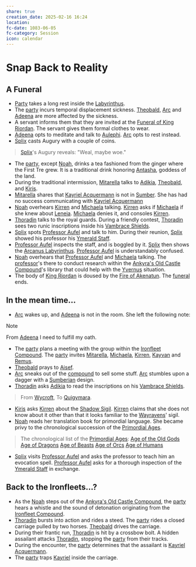 ```yaml
---
share: true
creation_date: 2025-02-16 16:24
location: 
fc-date: 1083-06-05
fc-category: Session
icon: calendar
---
```

# Snap Back to Reality
## A Funeral
- [Party](../Factions/Seven%20Up....md) takes a long rest inside the [Labyrinthus](../Locations/Areas/Labyrinthus.md).
- The [party](../Factions/Seven%20Up....md) incurs temporal displacement sickness. [Theobald](../PCs/Theobald%20Clayhollow.md), [Arc](../PCs/Arc.md) and [Adeena](../PCs/Adeena%20Oberon.md) are more affected by the sickness.
- A servant informs them that they are invited at the [Funeral of King Riordan](../Events/Calendar%20Events/Funeral%20of%20King%20Riordan.md). The servant gives them formal clothes to wear.
- [Adeena](../PCs/Adeena%20Oberon.md) opts to meditate and talk to [Aulephi](../Deities/New%20Gods/Aulephi.md). [Arc](../PCs/Arc.md) opts to rest instead.
- [Splix](../PCs/Spraugh%20'Splix'%20Calix.md) casts Augury with a couple of coins.
> [Splix](../PCs/Spraugh%20'Splix'%20Calix.md)'s Augury reveals: "Weal, maybe woe."
- The [party](../Factions/Seven%20Up....md), except [Noah](../PCs/Noah%20Skie.md), drinks a tea fashioned from the ginger where the First Tre grew. It is a traditional drink honoring [Antasha](../Deities/Old%20Gods/Antasha.md), goddess of the land.
- During the traditional intermission, [Mitarella](../../Mitarella%20Randall.md) talks to [Adikia](../PCs/Adikia%20Unalome.md), [Theobald](../PCs/Theobald%20Clayhollow.md), and [Kiris](../PCs/Kiris%20Acquermann.md).
- [Mitarella](../../Mitarella%20Randall.md) shares that [Kayriel Acquermann](../../Kayriel%20Acquermann.md) is not in [Sumber](../Locations/Continents/Sumber.md). She has had no success communicating with [Kayriel Acquermann](../../Kayriel%20Acquermann.md)
- [Noah](../PCs/Noah%20Skie.md) overhears [Kirren](../../Kirren%20Acquermann.md) and [Michaela](../../Michaela%20Randall.md) talking. [Kirren](../../Kirren%20Acquermann.md) asks if [Michaela](../../Michaela%20Randall.md) if she knew about [Leneia](../../Leneia%20Yarumcy.md). [Michaela](../../Michaela%20Randall.md) denies it, and consoles [Kirren](../../Kirren%20Acquermann.md).
- [Thoradin](../PCs/Thoradin%20Goodman.md) talks to the royal guards. During a friendly contest, [Thoradin](../PCs/Thoradin%20Goodman.md) sees two runic inscriptions inside his [Vambrace Shields](../Items/Mythic%20Items/Vambrace%20Shields.md).
- [Splix](../PCs/Spraugh%20'Splix'%20Calix.md) spots [Professor Aufel](../../Aufel%20Fernquill.md) and talk to him. During their reunion, [Splix](../PCs/Spraugh%20'Splix'%20Calix.md) showed his professor his [Ymerald Staff](../Items/Mythic%20Items/Ymerald%20Staff.md).
- [Professor Aufel](../../Aufel%20Fernquill.md) inspects the staff, and is boggled by it. [Splix](../PCs/Spraugh%20'Splix'%20Calix.md) then shows the [Arcanus Labyrinthus](../../Arcanus%20Labyrinthus.md). [Professor Aufel](../../Aufel%20Fernquill.md) is understandably confused.
- [Noah](../PCs/Noah%20Skie.md) overhears that [Professor Aufel](../../Aufel%20Fernquill.md) and [Michaela](../../Michaela%20Randall.md) talking. The [professor](../../Aufel%20Fernquill.md)'s there to conduct research within the [Ankyra's Old Castle Compound](../Locations/Buildings/Ankyra's%20Old%20Castle%20Compound.md)'s library that could help with the [Yvernus](../Locations/Areas/Yvernus%20District.md) situation.
- The body of [King Riordan](../../Riordan%20Kyp.md) is doused by the [Fire of Akenatun](../../Fire%20of%20Akenatun.md). The [funeral](../Events/Calendar%20Events/Funeral%20of%20King%20Riordan.md) ends.
## In the mean time...
- [Arc](../PCs/Arc.md) wakes up, and [Adeena](../PCs/Adeena%20Oberon.md) is not in the room. She left the following note:
> [!NOTE]
> From [Adeena](../PCs/Adeena%20Oberon.md)
> I need to fulfill my oath.
- The [party](../Factions/Seven%20Up....md) plans a meeting with the group within the [Ironfleet Compound](../Locations/Areas/Ironfleet%20Compound.md). The [party](../Factions/Seven%20Up....md) invites [Mitarella](../../Mitarella%20Randall.md), [Michaela](../../Michaela%20Randall.md), [Kirren](../../Kirren%20Acquermann.md), [Kayvan](../../Kayvan%20Acquermann.md) and [Remus](../../Remus%20Kyp.md).
- [Theobald](../PCs/Theobald%20Clayhollow.md) prays to [Aisef](../Deities/New%20Gods/Aisef.md).
- [Arc](../PCs/Arc.md) sneaks out of the [compound](../Locations/Buildings/Ankyra's%20Old%20Castle%20Compound.md) to sell some stuff. [Arc](../PCs/Arc.md) stumbles upon a dagger with a [Sumberian](../Locations/Continents/Sumber.md) design.
- [Thoradin](../PCs/Thoradin%20Goodman.md) asks [Adikia](../PCs/Adikia%20Unalome.md) to read the inscriptions on his [Vambrace Shields](../Items/Mythic%20Items/Vambrace%20Shields.md).
> From [Wycroft](../Locations/Kingdoms/Wycroft%20Mountain%20Kingdom.md), To [Quigymara](../Locations/Areas/Quigymara.md).
- [Kiris](../PCs/Kiris%20Acquermann.md) asks [Kirren](../../Kirren%20Acquermann.md) about the [Shadow Sigil](../../Shadow%20Sigil.md). [Kirren](../../Kirren%20Acquermann.md) claims that she does not know about it other than that it looks familiar to the [Wayravens](../Factions/Knights%20of%20the%20Wayraven.md)' sigil.
- [Noah](../PCs/Noah%20Skie.md) reads her translation book for primordial language. She became privy to the chronological succession of the [Primordial Ages](../Lore/Eons%20and%20Ages/Primordial%20Ages.md).
> The chronological list of the [Primordial Ages](../Lore/Eons%20and%20Ages/Primordial%20Ages.md):
> [Age of the Old Gods](../Lore/Eons%20and%20Ages/Age%20of%20the%20Old%20Gods.md)
> [Age of Dragons](../Lore/Eons%20and%20Ages/Age%20of%20Dragons.md)
> [Age of Beasts](../Lore/Eons%20and%20Ages/Age%20of%20Beasts.md)
> [Age of Orcs](../Lore/Eons%20and%20Ages/Age%20of%20Orcs.md)
> [Age of Humans](../Lore/Eons%20and%20Ages/Age%20of%20Humans.md)
- [Splix](../PCs/Spraugh%20'Splix'%20Calix.md) visits [Professor Aufel](../../Aufel%20Fernquill.md) and asks the professor to teach him an evocation spell. [Professor Aufel](../../Aufel%20Fernquill.md) asks for a thorough inspection of the [Ymerald Staff](../Items/Mythic%20Items/Ymerald%20Staff.md) in exchange.
## Back to the Ironfleets...?
- As the [Noah](../PCs/Noah%20Skie.md) steps out of the [Ankyra's Old Castle Compound](../Locations/Buildings/Ankyra's%20Old%20Castle%20Compound.md), the [party](../Factions/Seven%20Up....md) hears a whistle and the sound of detonation originating from the [Ironfleet Compound](../Locations/Areas/Ironfleet%20Compound.md).
- [Thoradin](../PCs/Thoradin%20Goodman.md) bursts into action and rides a steed. The [party](../Factions/Seven%20Up....md) rides a closed carriage pulled by two horses. [Theobald](../PCs/Theobald%20Clayhollow.md) drives the carriage.
- During their frantic run, [Thoradin](../PCs/Thoradin%20Goodman.md) is hit by a crossbow bolt. A hidden assailant attacks [Thoradin](../PCs/Thoradin%20Goodman.md), stopping the [party](../Factions/Seven%20Up....md) from their tracks.
- During the encounter, the [party](../Factions/Seven%20Up....md) determines that the assailant is [Kayriel Acquermann](../../Kayriel%20Acquermann.md).
- The [party](../Factions/Seven%20Up....md) traps [Kayriel](../../Kayriel%20Acquermann.md) inside the carriage.